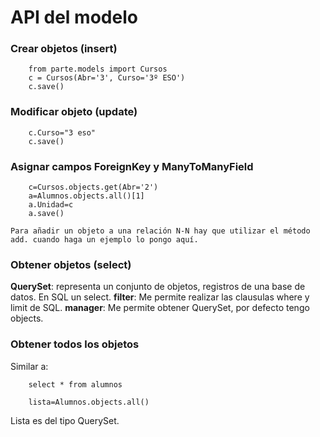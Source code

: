 # API del modelo

### Crear objetos (insert)

		from parte.models import Cursos
		c = Cursos(Abr='3', Curso='3º ESO')
		c.save()

### Modificar objeto (update)

		c.Curso="3 eso"
		c.save()

### Asignar campos ForeignKey y ManyToManyField

		c=Cursos.objects.get(Abr='2')
		a=Alumnos.objects.all()[1]
		a.Unidad=c
		a.save()

	Para añadir un objeto a una relación N-N hay que utilizar el método add. cuando haga un ejemplo lo pongo aquí.

### Obtener objetos (select)

**QuerySet**: representa un conjunto de objetos, registros de una base de datos. En SQL un select.
**filter**: Me permite realizar las clausulas where y limit de SQL.
**manager**: Me permite obtener QuerySet, por defecto tengo objects.

### Obtener todos los objetos

Similar a:

		select * from alumnos

		lista=Alumnos.objects.all()

Lista es del tipo QuerySet.